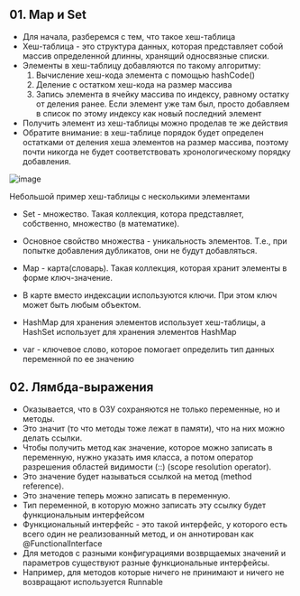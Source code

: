 ## 01. Map и Set
* Для начала, разберемся с тем, что такое хеш-таблица
* Хеш-таблица - это структура данных, которая представляет собой массив определенной длинны, хранящий односвязные списки.
* Элементы в хеш-таблицу добавляются по такому алгоритму:
  1. Вычисление хеш-кода элемента с помощью hashCode()
  2. Деление с остатком хеш-кода на размер массива
  3. Запись элемента в ячейку массива по индексу, равному остатку от деления ранее. Если элемент уже там был,
  просто добавляем в список по этому индексу как новый последний элемент
* Получить элемент из хеш-таблицы можно проделав те же действия
* Обратите внимание: в хеш-таблице порядок будет определен остатками от деления хеша элементов на размер массива, поэтому
почти никогда не будет соответствовать хронологическому порядку добавления.

![image](https://raw.githubusercontent.com/ait-tr/cohort36/main/basic_programming/lesson_55/img/1.png)

Небольшой пример хеш-таблицы с несколькими элементами

* Set - множество. Такая коллекция, котора представляет, собственно, множество (в математике).
* Основное свойство множества - уникальность элементов. Т.е., при попытке добавления дубликатов, они не будут добавляться.
* Map - карта(словарь). Такая коллекция, которая хранит элементы в форме ключ-значение.
* В карте вместо индексации используются ключи. При этом ключ может быть любым объектом.
* HashMap для хранения элементов использует хеш-таблицы, а HashSet использует для хранения элементов HashMap

* var - ключевое слово, которое помогает определить тип данных переменной по ее значению

## 02. Лямбда-выражения
* Оказывается, что в ОЗУ сохраняются не только переменные, но и методы.
* Это значит (то что методы тоже лежат в памяти), что на них можно делать ссылки.
* Чтобы получить метод как значение, которое можно записать в переменную, нужно указать имя класса, а потом
оператор разрешения областей видимости (::) (scope resolution operator).
* Это значение будет называться ссылкой на метод (method reference).
* Это значение теперь можно записать в переменную.
* Тип переменной, в которую можно записать эту ссылку будет функциональным интерфейсом
* Функциональный интерфейс - это такой интерфейс, у которого есть всего один не реализованный метод, и он аннотирован
как @FunctionalInterface
* Для методов с разными конфигурациями возврщаемых значений и параметров существуют разные функциональные интерфейсы.
* Например, для методов которые ничего не принимают и ничего не возвращают используется Runnable